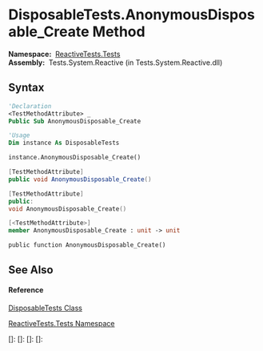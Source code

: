 # DisposableTests.AnonymousDisposable\_Create Method

**Namespace:**  [ReactiveTests.Tests](ReactiveTests.Tests\ReactiveTests.Tests.md)  
**Assembly:**  Tests.System.Reactive (in Tests.System.Reactive.dll)

## Syntax

```vb
'Declaration
<TestMethodAttribute> _
Public Sub AnonymousDisposable_Create
```

```vb
'Usage
Dim instance As DisposableTests

instance.AnonymousDisposable_Create()
```

```csharp
[TestMethodAttribute]
public void AnonymousDisposable_Create()
```

```c++
[TestMethodAttribute]
public:
void AnonymousDisposable_Create()
```

```fsharp
[<TestMethodAttribute>]
member AnonymousDisposable_Create : unit -> unit 
```

```jscript
public function AnonymousDisposable_Create()
```

## See Also

#### Reference

[DisposableTests Class](DisposableTests\DisposableTests.md)

[ReactiveTests.Tests Namespace](ReactiveTests.Tests\ReactiveTests.Tests.md)

[]: 
[]: 
[]: 
[]: 